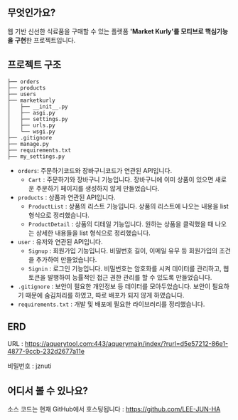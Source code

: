 ## 무엇인가요?
웹 기반 신선한 식료품을 구매할 수 있는 플렛폼 **'Market Kurly'를 모티브로 핵심기능을 구현**한 프로젝트입니다.

## 프로젝트 구조
```
├── orders
├── products
├── users
├── marketkurly
│   ├── __init__.py
│   ├── asgi.py
│   ├── settings.py
│   ├── urls.py
│   └── wsgi.py
├── .gitignore
├── manage.py
├── requirements.txt
├── my_settings.py
```
* `orders`: 주문하기코드와 장바구니코드가 연관된 API입니다. 
	* `Cart` : 주문하기와 장바구니 기능입니다. 장바구니에 이미 상품이 있으면 새로운 주문하기 페이지를 생성하지 않게 만들었습니다.
* `products` : 상품과 연관된 API입니다.
    * `ProductList`   : 상품의 리스트 기능입니다. 상품의 리스트에 나오는 내용을 list 형식으로 정리했습니다.
    * `ProductDetail` : 상품의 디테일 기능입니다. 원하는 상품을 클릭했을 때 나오는 상세한 내용들을 list 형식으로 정리했습니다.
* `user` : 유저와 연관된 API입니다.
    * `Signup` : 회원가입 기능입니다. 비밀번호 길이, 이메일 유무 등 회원가입의 조건을 추가하여 만들었습니다.
    * `Signin` : 로그인 기능입니다. 비밀번호는 암호화를 시켜 데이터를 관리하고, 웹토큰을 발행하여 능률적인 접근 권한 관리를 할 수 있도록 만들었습니다.
* `.gitignore` : 보안이 필요한 개인정보 등 데이터를 모아두었습니다. 보안이 필요하기 때문에 숨김처리를 하였고, 따로 배포가 되지 않게 하였습니다. 
* `requirements.txt` : 개발 및 배포에 필요한 라이브러리를 정리했습니다.

## ERD 
URL : https://aquerytool.com:443/aquerymain/index/?rurl=d5e57212-86e1-4877-9ccb-232d2677a11e

비밀번호 : jznuti


## 어디서 볼 수 있나요?
소스 코드는 현재 GitHub에서 호스팅됩니다 : https://github.com/LEE-JUN-HA
